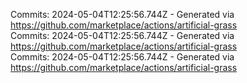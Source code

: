 Commits: 2024-05-04T12:25:56.744Z - Generated via https://github.com/marketplace/actions/artificial-grass
<br>
Commits: 2024-05-04T12:25:56.744Z - Generated via https://github.com/marketplace/actions/artificial-grass
<br>
Commits: 2024-05-04T12:25:56.744Z - Generated via https://github.com/marketplace/actions/artificial-grass
<br>
